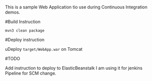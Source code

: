 This is a sample Web Application tio use during Continuous Integration demos.

#Build Instruction

```
mvn3 clean package
```

#Deploy instruction

uDeploy ```target/WebApp.war``` on Tomcat
 
#TODO
 
Add instruction to deploy to ElasticBeanstalk
I am using it for jenkins Pipeline for SCM change.
